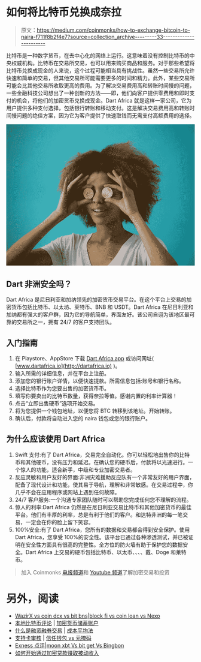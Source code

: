 # 如何将比特币兑换成奈拉

> 原文：<https://medium.com/coinmonks/how-to-exchange-bitcoin-to-naira-f711f8b2f4e7?source=collection_archive---------33----------------------->

比特币是一种数字货币，在去中心化的网络上运行。这意味着没有控制比特币的中央权威机构。比特币在交易所交易，也可以用来购买商品和服务。对于那些希望将比特币兑换成现金的人来说，这个过程可能相当具有挑战性。虽然一些交易所允许快速和简单的交易，但其他交易所可能需要更多的时间和精力。此外，某些交易所可能会比其他交易所收取更高的费用。为了解决交易费用高和转账时间慢的问题，一些金融科技公司想出了一种创新的方法——即，他们向客户提供零费用和即时支付的机会，将他们的加密货币兑换成现金。Dart Africa 就是这样一家公司，它为用户提供多种支付选择，包括银行转账和移动支付。这是解决交易费用高和转账时间慢问题的绝佳方案，因为它为客户提供了快速取钱而无需支付高额费用的选择。

![](img/91070897363a3abfc37fc2e754e0e4fd.png)

## **Dart 非洲安全吗？**

Dart Africa 是尼日利亚和加纳领先的加密货币交易平台。在这个平台上交易的加密货币包括比特币、以太坊、莱特币、BNB 和 USDT。Dart Africa 在尼日利亚和加纳都有强大的客户群，因为它的导航简单，界面友好。该公司自诩为该地区最可靠的交易所之一，拥有 24/7 的客户支持团队。

## 入门指南

1.  在 Playstore、AppStore 下载 [Dart Africa app](https://play.google.com/store/apps/details?id=com.dartafrica&gl=US) 或访问网址( [www.dartafrica.io](http://dartafrica.io) )。
2.  输入所需的详细信息，并在平台上注册。
3.  添加您的银行账户详情，以便快速提款。所需信息包括:账号和银行名称。
4.  选择比特币作为您要出售的加密货币币。
5.  填写你要卖出的比特币数量，获得奈拉等值。感谢内置的利率计算器！
6.  点击“立即出售硬币”选项开始交易。
7.  将为您提供一个钱包地址，以便您将 BTC 转移到该地址。开始转账。
8.  确认后，付款将自动进入您的 naira 钱包或您的银行账户。

## 为什么应该使用 Dart Africa

1.  Swift 支付:有了 Dart Africa，交易完全自动化。你可以轻松地出售你的比特币和其他硬币，没有压力和延迟。在确认您的硬币后，付款将以光速进行。一个惊人的功能，适合新手，中级和专业加密交易者。
2.  反应灵敏和用户友好的界面:非洲灾难援助反应队有一个非常友好的用户界面，配备了现代设计和功能，使其易于导航，理解和非常敏感。在交易过程中，你几乎不会在应用程序或网站上遇到任何故障。
3.  24/7 客户服务:一个沟通专家团队随时可以帮助您完成任何您不理解的流程。
4.  惊人的利率:Dart Africa 仍然是在尼日利亚交易比特币和其他加密货币的最佳平台。他们有丰厚的利率，总是有利于他们的客户。和达特非洲的每一笔交易，一定会在你的脸上留下笑容。
5.  100%安全:有了 Dart Africa，您所有的数据和交易都会得到安全保护。使用 Dart Africa，您享受 100%的安全性。该平台已通过各种渗透测试，并已被证明在安全性方面具有很高的完整性。全方位的防火墙有助于保护您的数据安全。Dart Africa 上交易的硬币包括比特币、以太币、、、、戴、Doge 和莱特币。

> 加入 Coinmonks [电报频道](https://t.me/coincodecap)和 [Youtube 频道](https://www.youtube.com/c/coinmonks/videos)了解加密交易和投资

# 另外，阅读

*   [WazirX vs coin dcx vs bit bns](/coinmonks/wazirx-vs-coindcx-vs-bitbns-149f4f19a2f1)|[block fi vs coin loan vs Nexo](/coinmonks/blockfi-vs-coinloan-vs-nexo-cb624635230d)
*   [本地比特币评论](/coinmonks/localbitcoins-review-6cc001c6ed56) | [加密货币储蓄账户](https://coincodecap.com/cryptocurrency-savings-accounts)
*   [什么是融资融券交易](https://coincodecap.com/margin-trading) | [成本平均法](https://coincodecap.com/dca)
*   [支持卡审核](https://coincodecap.com/uphold-card-review) | [信任钱包 vs 元掩码](https://coincodecap.com/trust-wallet-vs-metamask)
*   [Exness 点评](https://coincodecap.com/exness-review)|[moon xbt Vs bit get Vs Bingbon](https://coincodecap.com/bingbon-vs-bitget-vs-moonxbt)
*   [如何开始通过加密贷款赚取被动收入](https://coincodecap.com/passive-income-crypto-lending)